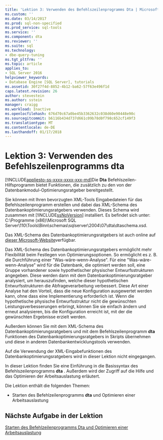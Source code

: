 ```yaml
---
title: 'Lektion 3: Verwenden des Befehlszeilenprogramms Dta | Microsoft Docs'
ms.custom: ''
ms.date: 03/14/2017
ms.prod: sql-non-specified
ms.prod_service: sql-tools
ms.service: ''
ms.component: dta
ms.reviewer: ''
ms.suite: sql
ms.technology:
- dbe-query-tuning
ms.tgt_pltfrm: ''
ms.topic: article
applies_to:
- SQL Server 2016
helpviewer_keywords:
- Database Engine [SQL Server], tutorials
ms.assetid: 30f27f4d-8852-4b12-ba62-57f63e496f1d
caps.latest.revision: 26
author: stevestein
ms.author: sstein
manager: craigg
ms.workload: Inactive
ms.openlocfilehash: 676d70c67a0be45b3362632c038d60e90448e90c
ms.sourcegitcommit: b6116b434d737d661c09b78d0f798c652cf149f3
ms.translationtype: MT
ms.contentlocale: de-DE
ms.lasthandoff: 01/17/2018
---
```

# <a name="lesson-3-using-the-dta-command-prompt-utility"></a>Lektion 3: Verwenden des Befehlszeilenprogramms dta
[!INCLUDE[appliesto-ss-xxxx-xxxx-xxx-md](../../includes/appliesto-ss-xxxx-xxxx-xxx-md.md)]Die **Dta** Befehlszeilen-Hilfsprogramm bietet Funktionen, die zusätzlich zu den von der Datenbankmodul-Optimierungsratgeber bereitgestellt.  
  
Sie können mit Ihren bevorzugten XML-Tools Eingabedateien für das Befehlszeilenprogramm erstellen und dabei das XML-Schema des Datenbankoptimierungsratgebers verwenden. Dieses Schema wird zusammen mit [!INCLUDE[ssNoVersion](../../includes/ssnoversion-md.md)] installiert. Es befindet sich unter: C:\Programme (x86)\Microsoft SQL Server\110\Tools\Binn\schemas\sqlserver\2004\07\dta\dtaschema.xsd.  
  
Das XML-Schema des Datenbankoptimierungsratgebers ist auch online auf [dieser Microsoft-Website](http://go.microsoft.com/fwlink/?linkid=43100&clcid=0x409)verfügbar.  
  
Das XML-Schema des Datenbankoptimierungsratgebers ermöglicht mehr Flexibilität beim Festlegen von Optimierungsoptionen. So ermöglicht es z. B. die Durchführung einer "Was-wäre-wenn-Analyse". Für eine "Was-wäre-wenn-Analyse" wird für die Datenbank, die optimiert werden soll, eine Gruppe vorhandener sowie hypothetischer physischer Entwurfsstrukturen angegeben. Diese werden dann mit dem Datenbankoptimierungsratgeber analysiert, um herauszufinden, welche dieser hypothetischen Entwurfsstrukturen die Abfrageverarbeitung verbessert. Diese Art einer Analyse hat den Vorteil, dass die neue Konfiguration ausgewertet werden kann, ohne dass eine Implementierung erforderlich ist. Wenn die hypothetische physische Entwurfsstruktur nicht die gewünschten Leistungsverbesserungen erbringt, können Sie sie einfach ändern und erneut analysieren, bis die Konfiguration erreicht ist, mit der die gewünschten Ergebnisse erzielt werden.  
  
Außerdem können Sie mit dem XML-Schema des Datenbankoptimierungsratgebers und mit dem Befehlszeilenprogramm **dta** Funktionen des Datenbankoptimierungsratgebers in Skripts übernehmen und diese in anderen Datenbankentwicklungstools verwenden.  
  
Auf die Verwendung der XML-Eingabefunktionen des Datenbankoptimierungsratgebers wird in dieser Lektion nicht eingegangen.  
  
In dieser Lektion finden Sie eine Einführung in die Basissyntax des Befehlszeilenprogramms **dta** . Außerdem wird der Zugriff auf die Hilfe und das Optimieren der Arbeitsauslastung erläutert.  
  
Die Lektion enthält die folgenden Themen:  
  
-   Starten des Befehlzeilenprogramms **dta** und Optimieren einer Arbeitsauslastung  
  
## <a name="next-task-in-lesson"></a>Nächste Aufgabe in der Lektion  
[Starten des Befehlzeilenprogramms Dta und Optimieren einer Arbeitsauslastung](../../tools/dta/lesson-3-1-starting-the-dta-command-prompt-utility-and-tuning-a-workload.md)  
  
  
  
